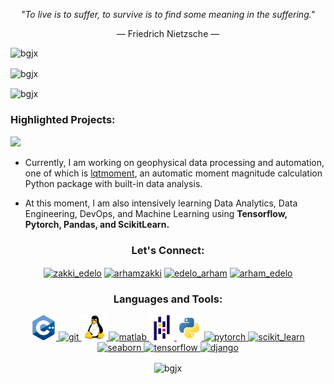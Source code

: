 
<p align='center'><i align="center">
    "To live is to suffer, to survive is to find some meaning in the suffering."
</i> </p>
<p align="center">— Friedrich Nietzsche —</p>
<p align="left"> <img src="https://komarev.com/ghpvc/?username=bgjx&label=Profile%20views&color=0e75b6&style=flat" alt="bgjx" /> </p>

<p><img align="center" src="https://github-readme-stats.vercel.app/api?username=bgjx&show_icons=true&locale=en&theme=radical" alt="bgjx" /></p>
<p><img align="center" src="https://github-readme-stats.vercel.app/api/top-langs?username=bgjx&show_icons=true&locale=en&layout=compact&theme=radical" alt="bgjx" /></p>

<h3 align="left">Highlighted Projects:</h3>
<a align="left" href="https://github.com/bgjx/lqt-moment-magnitude">
    <p align="left">
    <img src="https://github-readme-stats.vercel.app/api/pin/?username=bgjx&repo=lqt-moment-magnitude&theme=radical" />
    </p>
</a>

- Currently, I am working on geophysical data processing and automation, one of which is [lqtmoment](https://github.com/bgjx/lqt-moment-magnitude), an automatic moment magnitude calculation Python package with built-in data analysis.

- At this moment, I am also intensively learning Data Analytics, Data Engineering, DevOps, and Machine Learning using **Tensorflow, Pytorch, Pandas, and ScikitLearn.**


<h3 align="center">Let's Connect:</h3>
<p align="center">
<a href="https://twitter.com/zakki_edelo" target="blank"><img align="center" src="https://raw.githubusercontent.com/rahuldkjain/github-profile-readme-generator/master/src/images/icons/Social/twitter.svg" alt="zakki_edelo" height="30" width="40" /></a>
<a href="https://linkedin.com/in/arhamzakki" target="blank"><img align="center" src="https://raw.githubusercontent.com/rahuldkjain/github-profile-readme-generator/master/src/images/icons/Social/linked-in-alt.svg" alt="arhamzakki" height="30" width="40" /></a>
<a href="https://instagram.com/edelo_arham" target="blank"><img align="center" src="https://raw.githubusercontent.com/rahuldkjain/github-profile-readme-generator/master/src/images/icons/Social/instagram.svg" alt="edelo_arham" height="30" width="40" /></a>
<a href="https://www.hackerrank.com/arham_edelo" target="blank"><img align="center" src="https://raw.githubusercontent.com/rahuldkjain/github-profile-readme-generator/master/src/images/icons/Social/hackerrank.svg" alt="arham_edelo" height="30" width="40" /></a>
</p>

<h3 align="center">Languages and Tools:</h3>
<p align="center"> <a href="https://www.w3schools.com/cpp/" target="_blank" rel="noreferrer"> <img src="https://raw.githubusercontent.com/devicons/devicon/master/icons/cplusplus/cplusplus-original.svg" alt="cplusplus" width="40" height="40"/> </a> <a href="https://git-scm.com/" target="_blank" rel="noreferrer"> <img src="https://www.vectorlogo.zone/logos/git-scm/git-scm-icon.svg" alt="git" width="40" height="40"/> </a> <a href="https://developer.mozilla.org/en-US/docs/Web/JavaScript" target="_blank" rel="noreferrer"> <img src="https://raw.githubusercontent.com/devicons/devicon/master/icons/linux/linux-original.svg" alt="linux" width="40" height="40"/> </a> <a href="https://www.mathworks.com/" target="_blank" rel="noreferrer"> <img src="https://upload.wikimedia.org/wikipedia/commons/2/21/Matlab_Logo.png" alt="matlab" width="40" height="40"/> </a> <a href="https://pandas.pydata.org/" target="_blank" rel="noreferrer"> <img src="https://raw.githubusercontent.com/devicons/devicon/2ae2a900d2f041da66e950e4d48052658d850630/icons/pandas/pandas-original.svg" alt="pandas" width="40" height="40"/> </a> <a href="https://www.postgresql.org" target="_blank" rel="noreferrer"> <img src="https://raw.githubusercontent.com/devicons/devicon/master/icons/python/python-original.svg" alt="python" width="40" height="40"/> </a> <a href="https://pytorch.org/" target="_blank" rel="noreferrer"> <img src="https://www.vectorlogo.zone/logos/pytorch/pytorch-icon.svg" alt="pytorch" width="40" height="40"/> </a> <a href="https://scikit-learn.org/" target="_blank" rel="noreferrer"> <img src="https://upload.wikimedia.org/wikipedia/commons/0/05/Scikit_learn_logo_small.svg" alt="scikit_learn" width="40" height="40"/> </a> <a href="https://seaborn.pydata.org/" target="_blank" rel="noreferrer"> <img src="https://seaborn.pydata.org/_images/logo-mark-lightbg.svg" alt="seaborn" width="40" height="40"/> </a> <a href="https://www.tensorflow.org" target="_blank" rel="noreferrer"> <img src="https://www.vectorlogo.zone/logos/tensorflow/tensorflow-icon.svg" alt="tensorflow" width="40" height="40"/> </a> <a href="https://www.djangoproject.com/" target="_blank" rel="noreferrer"> <img src="https://cdn.worldvectorlogo.com/logos/django.svg" alt="django" width="40" height="40"/> </a></p>

<p align="center"><img align="center" src="https://github-readme-streak-stats.herokuapp.com/?user=bgjx&theme=radical" alt="bgjx" /></p>
